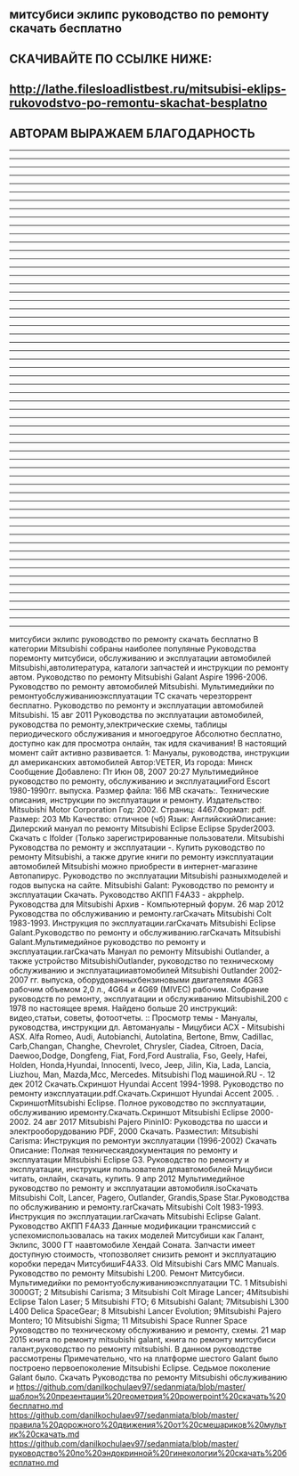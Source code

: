 митсубиси эклипс руководство по ремонту скачать бесплатно
--------------------------------------------------
СКАЧИВАЙТЕ ПО ССЫЛКЕ НИЖЕ:
--------------------------------------------------
http://lathe.filesloadlistbest.ru/mitsubisi-eklips-rukovodstvo-po-remontu-skachat-besplatno
--------------------------------------------------
АВТОРАМ ВЫРАЖАЕМ БЛАГОДАРНОСТЬ
--------------------------------------------------
--------------------------------------------------
--------------------------------------------------
--------------------------------------------------
--------------------------------------------------
--------------------------------------------------
--------------------------------------------------
--------------------------------------------------
--------------------------------------------------
--------------------------------------------------
--------------------------------------------------
--------------------------------------------------
--------------------------------------------------
--------------------------------------------------
--------------------------------------------------
--------------------------------------------------
--------------------------------------------------
--------------------------------------------------
--------------------------------------------------
--------------------------------------------------
--------------------------------------------------
--------------------------------------------------
--------------------------------------------------
--------------------------------------------------
--------------------------------------------------
--------------------------------------------------
--------------------------------------------------
--------------------------------------------------
--------------------------------------------------
--------------------------------------------------
--------------------------------------------------
--------------------------------------------------
--------------------------------------------------
--------------------------------------------------
--------------------------------------------------
--------------------------------------------------
--------------------------------------------------
--------------------------------------------------
--------------------------------------------------
--------------------------------------------------
--------------------------------------------------
--------------------------------------------------
--------------------------------------------------
--------------------------------------------------
--------------------------------------------------
--------------------------------------------------
--------------------------------------------------
--------------------------------------------------
--------------------------------------------------
--------------------------------------------------
--------------------------------------------------
--------------------------------------------------
--------------------------------------------------
--------------------------------------------------
--------------------------------------------------
--------------------------------------------------
--------------------------------------------------
--------------------------------------------------
--------------------------------------------------
митсубиси эклипс руководство по ремонту скачать бесплатно В категории Mitsubishi собраны наиболее популяные Руководства поремонту митсубиси, обслуживанию и эксплуатации автомобилей Mitsubishi,автолитература, каталоги запчастей и инструкции по ремонту автом. Руководство по ремонту Mitsubishi Galant  Aspire 1996-2006. Руководство по ремонту автомобилей Mitsubishi. Мультимедийки по ремонтуобслуживаниюэксплуатации ТС скачать черезторрент бесплатно. Руководство по ремонту и эксплуатации автомобилей Mitsubishi. 15 авг 2011  Руководства по эксплуатации автомобилей, руководства по ремонту,электрические схемы, таблицы периодического обслуживания и многоедругое Абсолютно бесплатно, доступно как для просмотра онлайн, так идля скачивания! В настоящий момент сайт активно развивается. 1: Мануалы, руководства, инструкции дл американских автомобилей Автор:VETER, Из города: Минск Сообщение Добавлено: Пт Июн 08, 2007 20:27 Мультимедийное руководство по ремонту, обслуживанию и эксплуатацииFord Escort 1980-1990гг. выпуска. Размер файла: 166 MB скачать:. Технические описания, инструкции по эксплуатации и ремонту. Издательство: Mitsubishi Motor Corporation Год: 2002. Страниц: 4467.Формат: pdf. Размер: 203 Mb Качество: отличное (чб) Язык: АнглийскийОписание: Дилерский мануал по ремонту Mitsubishi Eclipse  Eclipse Spyder2003. Скачать с Ifolder (Только зарегистрированные пользователи. Mitsubishi Руководства по ремонту и эксплуатации -. Купить руководство по ремонту Mitsubishi, а также другие книги по ремонту иэксплуатации автомобилей Mitsubishi можно приобрести в интернет-магазине Автопапирус. Руководство по эксплуатации Mitsubishi разныхмоделей и годов выпуска на сайте. Mitsubishi Galant: Руководство по ремонту и эксплуатации Скачать. Руководство АКПП F4A33 - akpphelp. Руководства для Mitsubishi Архив - Компьютерный форум. 26 мар 2012  Руководства по обслуживанию и ремонту.rarСкачать Mitsubishi Colt 1983-1993. Инструкция по эксплуатации.rarСкачать Mitsubishi Eclipse Galant.Руководство по ремонту и обслуживанию.rarСкачать Mitsubishi Galant.Мультимедийное руководство по ремонту и эксплуатации.rarСкачать
Мануал по ремонту Mitsubishi Outlander, а также устройство MitsubishiOutlander, руководство по техническому обслуживанию и эксплуатацииавтомобилей Mitsubishi Outlander 2002-2007 гг. выпуска, оборудованныхбензиновыми двигателями 4G63 рабочим объемом 2,0 л., 4G64 и 4G69 (MIVEC) рабочим. Собрание руководств по ремонту, эксплуатации и обслуживанию MitsubishiL200 с 1978 по настоящее время. Найдено больше 20 инструкций: видео,статьи, советы, фотоотчеты. :: Просмотр темы - Мануалы, руководства, инструкции дл. Автомануалы - Мицубиси АСХ - Mitsubishi ASX. Alfa Romeo, Audi, Autobianchi, Autolatina, Bertone, Bmw, Cadillac, Carb,Changan, Changhe, Chevrolet, Chrysler, Ciadea, Citroen, Dacia, Daewoo,Dodge, Dongfeng, Fiat, Ford,Ford Australia, Fso, Geely, Hafei, Holden, Honda,Hyundai, Innocenti, Iveco, Jeep, Jilin, Kia, Lada, Lancia, Liuzhou, Man, Mazda,Mcc, Mercedes. Mitsubishi  Под машиной.RU -. 12 дек 2012  Скачать.Cкриншот Hyundai Accent 1994-1998. Руководство по ремонту иэксплуатации.pdf.Скачать.Cкриншот Hyundai Accent 2005. . CкриншотMitsubishi Eclipse. Полное руководство по эксплуатации, обслуживанию иремонту.Скачать.Cкриншот Mitsubishi Eclipse 2000-2002. 24 авг 2017  Mitsubishi Pajero PininIO: Руководства по шасси и электрооборудованию PDF, 2000 Скачать. Разместил:  Mitsubishi Carisma: Инструкция по ремонтуи эксплуатации (1996-2002) Скачать  Описание: Полная техническаядокументация по ремонту и эксплуатации Mitsubishi Eclipse G3. Руководство по ремонту и эксплуатации, инструкции пользователя дляавтомобилей Мицубиси читать, онлайн, скачать, купить. 9 апр 2012  Мультимедийное руководство по ремонту и эксплуатации автомобиля.isoСкачать Mitsubishi Colt, Lancer, Pagero, Outlander, Grandis,Spase Star.Руководства по обслуживанию и ремонту.rarСкачать Mitsubishi Colt 1983-1993. Инструкция по эксплуатации.rarСкачать Mitsubishi Eclipse Galant. Руководство АКПП F4A33  Данные модификации трансмиссий с успехомиспользовалась на таких моделей Митсубиши как Галант, Эклипс, 3000 ГТ наавтомобиле Хендай Соната.  Запчасти имеет доступную стоимость, чтопозволяет снизить ремонт и эксплуатацию коробки передач МитсубишиF4A33. Old Mitsubishi Cars  MMC Manuals. Руководство по ремонту Mitsubishi L200. Ремонт Митсубиси. Мультимедийки по ремонтуобслуживаниюэксплуатации ТС. 1 Mitsubishi 3000GT; 2 Mitsubishi Carisma; 3 Mitsubishi Colt  Mirage  Lancer; 4Mitsubishi Eclipse  Talon  Laser; 5 Mitsubishi FTO; 6 Mitsubishi Galant; 7Mitsubishi L300  L400  Delica  SpaceGear; 8 Mitsubishi Lancer Evolution; 9Mitsubishi Pajero  Montero; 10 Mitsubishi Sigma; 11 Mitsubishi Space Runner Space
Руководство по техническому обслуживанию и ремонту, схемы. 21 мар 2015  книга по ремонту mitsubishi galant, книга по ремонту митсубиси галант,руководство по ремонту mitsubishi. В данном руководстве рассмотрены Примечательно, что на платформе шестого Galant было построено первоепоколение Mitsubishi Eclipse. Седьмое поколение Galant было. Скачать Руководства по ремонту Mitsubishi обслуживанию и
https://github.com/danilkochulaev97/sedanmiata/blob/master/шаблон%20презентации%20геометрия%20powerpoint%20скачать%20бесплатно.md
https://github.com/danilkochulaev97/sedanmiata/blob/master/правила%20дорожного%20движения%20от%20смешариков%20мультик%20скачать.md
https://github.com/danilkochulaev97/sedanmiata/blob/master/руководство%20по%20эндокринной%20гинекологии%20скачать%20бесплатно.md
